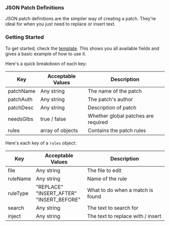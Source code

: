 ### JSON Patch Definitions

JSON patch definitions are the simplier way of creating a patch. They're ideal for when you just need to replace or insert text.

### Getting Started

To get started, check the [template](https://github.com/psychon-night/ajax12/blob/main/templates/json_patch.json). This shows you all available fields and gives a basic example of how to use it.

Here's a quick breakdown of each key:

| Key       | Acceptable Values | Description                         |
|-----------|-------------------|-------------------------------------|
| patchName | Any string        | The name of the patch               |
| patchAuth | Any string        | The patch's author                  |
| patchDesc | Any string        | Description of patch                |
| needsGlbs | true / false      | Whether global patches are required |
| rules     | array of objects  | Contains the patch rules            |

Here's each key of a `rules` object:

| Key      | Acceptable Values                          | Description                       |
|----------|--------------------------------------------|-----------------------------------|
| file     | Any string                                 | The file to edit                  |
| ruleName | Any string                                 | Name of the rule                  |
| ruleType | "REPLACE"<br>"INSERT_AFTER"<br>"INSERT_BEFORE" | What to do when a match is found  |
| search   | Any string                                 | The text to search for            |
| inject   | Any string                                 | The text to replace with / insert |
